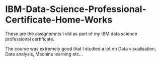 # IBM-Data-Science-Professional-Certificate-Home-Works

These are the assignemnts I did as part of my IBM data science professional certificate. 

The course was extremely good that I studied a lot on Data visualisation, Data analysis, Machine learning etc...
